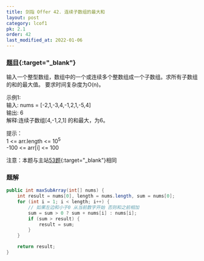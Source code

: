 ```yaml
---
title: 剑指 Offer 42. 连续子数组的最大和
layout: post
category: lcof1
pk: 2.1
order: 42
last_modified_at: 2022-01-06
---
```


### [题目](https://leetcode.cn/problems/lian-xu-zi-shu-zu-de-zui-da-he-lcof/){:target="_blank"}

输入一个整型数组，数组中的一个或连续多个整数组成一个子数组。求所有子数组的和的最大值。
要求时间复杂度为O(n)。

示例1:  
输入: nums = [-2,1,-3,4,-1,2,1,-5,4]  
输出: 6  
解释:连续子数组[4,-1,2,1] 的和最大，为6。

提示：  
1 <= arr.length <= 10<sup>5</sup>  
-100 <= arr[i] <= 100

注意：本题与主站[53题](https://leetcode.cn/problems/maximum-subarray/){:target="_blank"}相同

### 题解

```java
public int maxSubArray(int[] nums) {
    int result = nums[0], length = nums.length, sum = nums[0];
    for (int i = 1; i < length; i++) {
        // 如果左边和小于0 从当前数字开始 否则和之前相加
        sum = sum > 0 ? sum + nums[i] : nums[i];
        if (sum > result) {
            result = sum;
        }
    }

    return result;
}
```